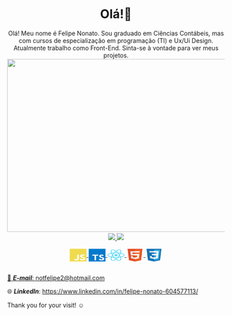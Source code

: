 <h1 align="center">
Olá!👋
</h1>
  
<div align="center">
Olá! Meu nome é Felipe Nonato. Sou graduado em Ciências Contábeis, mas com cursos de especialização em programação (TI) e Ux/Ui Design. Atualmente trabalho como Front-End. Sinta-se à vontade para ver meus projetos.
</div>

<div align="center">
<img src="https://camo.githubusercontent.com/abb0a7a6197ffbe011c0705b0fff8c494e9c4c58913db99fe951ec7ca0eb97f5/68747470733a2f2f63646e612e61727473746174696f6e2e636f6d2f702f6173736574732f696d616765732f696d616765732f3032382f3130322f3035382f6f726967696e616c2f706978656c2d6a6566662d6d61747269782d732e6769663f31353933343837323633" width="800" height="400" />
</div>
  
<div align="center" >
  <a href="https://github.com/Lipe-27">
  <img height="180em" src="https://github-readme-stats.vercel.app/api?username=Lipe-27&show_icons=true&theme=dracula&include_all_commits=true&count_private=true"/>
  <img height="180em" src="https://github-readme-stats.vercel.app/api/top-langs/?username=Lipe-27&layout=compact&langs_count=7&theme=dracula"/>
</div>
  
 <div align="center"  style="display: inline_block"><br>
  <img align="center" alt="Rafa-Js" height="30" width="40" src="https://raw.githubusercontent.com/devicons/devicon/master/icons/javascript/javascript-plain.svg">
  <img align="center" alt="Rafa-Ts" height="30" width="40" src="https://raw.githubusercontent.com/devicons/devicon/master/icons/typescript/typescript-plain.svg">
  <img align="center" alt="Rafa-React" height="30" width="40" src="https://raw.githubusercontent.com/devicons/devicon/master/icons/react/react-original.svg">
  <img align="center" alt="Rafa-HTML" height="30" width="40" src="https://raw.githubusercontent.com/devicons/devicon/master/icons/html5/html5-original.svg">
  <img align="center" alt="Rafa-CSS" height="30" width="40" src="https://raw.githubusercontent.com/devicons/devicon/master/icons/css3/css3-original.svg">
  </div>

 ##
  
  
:love_letter: ***E-mail***: notfelipe2@hotmail.com

:globe_with_meridians: ***LinkedIn***: https://www.linkedin.com/in/felipe-nonato-604577113/ 

Thank you for your visit! :relaxed:
